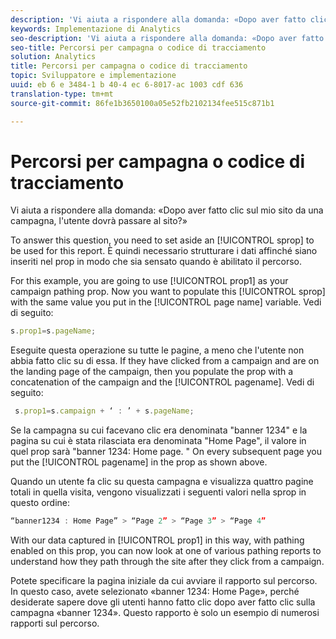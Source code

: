 ```yaml
---
description: 'Vi aiuta a rispondere alla domanda: «Dopo aver fatto clic sul mio sito da una campagna, l''utente dovrà passare al sito?»'
keywords: Implementazione di Analytics
seo-description: 'Vi aiuta a rispondere alla domanda: «Dopo aver fatto clic sul mio sito da una campagna, l''utente dovrà passare al sito?»'
seo-title: Percorsi per campagna o codice di tracciamento
solution: Analytics
title: Percorsi per campagna o codice di tracciamento
topic: Sviluppatore e implementazione
uuid: eb 6 e 3484-1 b 40-4 ec 6-8017-ac 1003 cdf 636
translation-type: tm+mt
source-git-commit: 86fe1b3650100a05e52fb2102134fee515c871b1

---
```



# Percorsi per campagna o codice di tracciamento

Vi aiuta a rispondere alla domanda: «Dopo aver fatto clic sul mio sito da una campagna, l'utente dovrà passare al sito?»

To answer this question, you need to set aside an [!UICONTROL sprop] to be used for this report. È quindi necessario strutturare i dati affinché siano inseriti nel prop in modo che sia sensato quando è abilitato il percorso.

For this example, you are going to use [!UICONTROL prop1] as your campaign pathing prop. Now you want to populate this [!UICONTROL sprop] with the same value you put in the [!UICONTROL page name] variable. Vedi di seguito:

```js
s.prop1=s.pageName;
```

Eseguite questa operazione su tutte le pagine, a meno che l'utente non abbia fatto clic su di essa. If they have clicked from a campaign and are on the landing page of the campaign, then you populate the prop with a concatenation of the campaign and the [!UICONTROL pagename]. Vedi di seguito:

```js
 s.prop1=s.campaign + ‘ : ’ + s.pageName;
```

Se la campagna su cui facevano clic era denominata "banner 1234" e la pagina su cui è stata rilasciata era denominata "Home Page", il valore in quel prop sarà "banner 1234: Home page. " On every subsequent page you put the [!UICONTROL pagename] in the prop as shown above.

Quando un utente fa clic su questa campagna e visualizza quattro pagine totali in quella visita, vengono visualizzati i seguenti valori nella sprop in questo ordine:

```js
“banner1234 : Home Page” > “Page 2” > “Page 3” > “Page 4”
```

With our data captured in [!UICONTROL prop1] in this way, with pathing enabled on this prop, you can now look at one of various pathing reports to understand how they path through the site after they click from a campaign.

Potete specificare la pagina iniziale da cui avviare il rapporto sul percorso. In questo caso, avete selezionato «banner 1234: Home Page», perché desiderate sapere dove gli utenti hanno fatto clic dopo aver fatto clic sulla campagna «banner 1234». Questo rapporto è solo un esempio di numerosi rapporti sul percorso.
